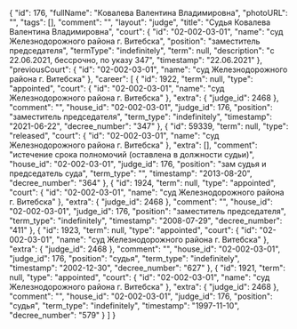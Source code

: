 {
    "id": 176,
    "fullName": "Ковалева Валентина Владимировна",
    "photoURL": "",
    "tags": [],
    "comment": "",
    "layout": "judge",
    "title": "Судья Ковалева Валентина Владимировна",
    "court": {
        "id": "02-002-03-01",
        "name": "суд Железнодорожного района г. Витебска",
        "position": "заместитель председателя",
        "termType": "indefinitely",
        "term": null,
        "description": "c 22.06.2021, бессрочно, по указу 347",
        "timestamp": "22.06.2021"
    },
    "previousCourt": {
        "id": "02-002-03-01",
        "name": "суд Железнодорожного района г. Витебска"
    },
    "career": [
        {
            "id": 1922,
            "term": null,
            "type": "appointed",
            "court": {
                "id": "02-002-03-01",
                "name": "суд Железнодорожного района г. Витебска"
            },
            "extra": {
                "judge_id": 2468
            },
            "comment": "",
            "house_id": "02-002-03-01",
            "judge_id": 176,
            "position": "заместитель председателя",
            "term_type": "indefinitely",
            "timestamp": "2021-06-22",
            "decree_number": "347"
        },
        {
            "id": 59339,
            "term": null,
            "type": "released",
            "court": {
                "id": "02-002-03-01",
                "name": "суд Железнодорожного района г. Витебска"
            },
            "extra": [],
            "comment": "истечение срока полномочий (оставлена в должности судьи)",
            "house_id": "02-002-03-01",
            "judge_id": 176,
            "position": "зам судья и председатель суда",
            "term_type": "",
            "timestamp": "2013-08-20",
            "decree_number": "364"
        },
        {
            "id": 1924,
            "term": null,
            "type": "appointed",
            "court": {
                "id": "02-002-03-01",
                "name": "суд Железнодорожного района г. Витебска"
            },
            "extra": {
                "judge_id": 2468
            },
            "comment": "",
            "house_id": "02-002-03-01",
            "judge_id": 176,
            "position": "заместитель председателя",
            "term_type": "indefinitely",
            "timestamp": "2008-07-29",
            "decree_number": "411"
        },
        {
            "id": 1923,
            "term": null,
            "type": "appointed",
            "court": {
                "id": "02-002-03-01",
                "name": "суд Железнодорожного района г. Витебска"
            },
            "extra": {
                "judge_id": 2468
            },
            "comment": "",
            "house_id": "02-002-03-01",
            "judge_id": 176,
            "position": "судья",
            "term_type": "indefinitely",
            "timestamp": "2002-12-30",
            "decree_number": "627"
        },
        {
            "id": 1921,
            "term": null,
            "type": "appointed",
            "court": {
                "id": "02-002-03-01",
                "name": "суд Железнодорожного района г. Витебска"
            },
            "extra": {
                "judge_id": 2468
            },
            "comment": "",
            "house_id": "02-002-03-01",
            "judge_id": 176,
            "position": "судья",
            "term_type": "indefinitely",
            "timestamp": "1997-11-10",
            "decree_number": "579"
        }
    ]
}